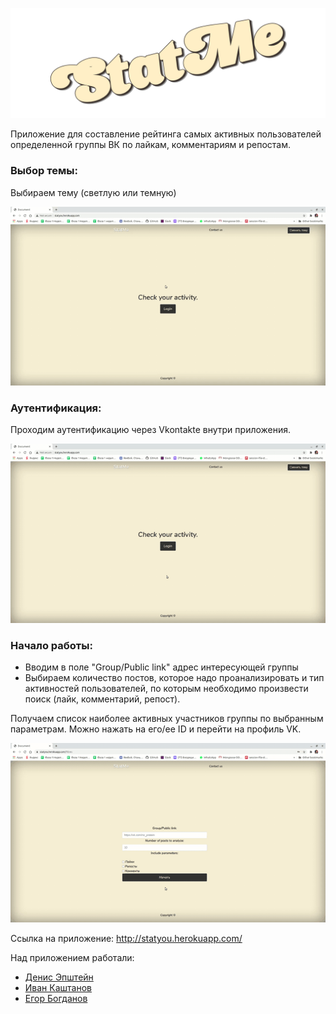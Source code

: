 ![screenshot](readme-assets/Logo3.png)

Приложение для составление рейтинга самых активных пользователей определенной группы ВК по лайкам, комментариям и репостам.

### Выбор темы:
Выбираем тему (светлую или темную)

![screenshot](readme-assets/Theme.gif)

### Аутентификация:
Проходим аутентификацию через Vkontakte внутри приложения.

![screenshot](readme-assets/Auth.gif)

### Начало работы:
* Вводим в поле "Group/Public link" адрес интересующей группы
* Выбираем количество постов, которое надо проанализировать и тип активностей пользователей, по которым необходимо произвести поиск (лайк, комментарий, репост).

Получаем список наиболее активных участников группы по выбранным параметрам. Можно нажать на его/ее ID и перейти на профиль VK.

![screenshot](readme-assets/Final.gif)

Ссылка на приложение: http://statyou.herokuapp.com/

Над приложением работали:
* [Денис Эпштейн](https://github.com/DenisEps)
* [Иван Каштанов](https://github.com/kashtn)
* [Егор Богданов](https://github.com/YegorBogdanov)